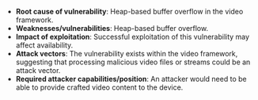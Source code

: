 - **Root cause of vulnerability**: Heap-based buffer overflow in the video framework.
- **Weaknesses/vulnerabilities**: Heap-based buffer overflow.
- **Impact of exploitation**: Successful exploitation of this vulnerability may affect availability.
- **Attack vectors**: The vulnerability exists within the video framework, suggesting that processing malicious video files or streams could be an attack vector.
- **Required attacker capabilities/position**: An attacker would need to be able to provide crafted video content to the device.